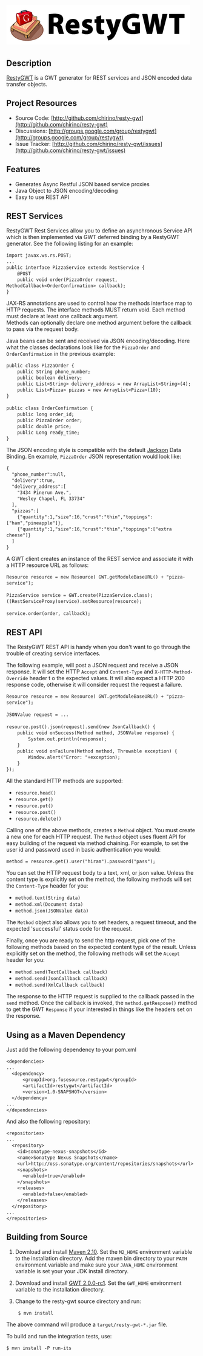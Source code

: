 ![RestyGWT][5]
==============

Description
-----------

[RestyGWT][1] is a GWT generator for REST services and JSON encoded data transfer objects.

Project Resources
-----------------

* Source Code: [http://github.com/chirino/resty-gwt](http://github.com/chirino/resty-gwt)
* Discussions: [http://groups.google.com/group/restygwt](http://groups.google.com/group/restygwt)
* Issue Tracker: [http://github.com/chirino/resty-gwt/issues](http://github.com/chirino/resty-gwt/issues)

Features
--------

* Generates Async Restful JSON based service proxies
* Java Object to JSON encoding/decoding
* Easy to use REST API


REST Services
-------------

RestyGWT Rest Services allow you to define an asynchronous Service API which is then implemented via
GWT deferred binding by a RestyGWT generator.  See the following listing for an example:

    import javax.ws.rs.POST;
    ...
    public interface PizzaService extends RestService {
        @POST
        public void order(PizzaOrder request, MethodCallback<OrderConfirmation> callback);
    }

JAX-RS annotations are used to control how the methods interface map to HTTP requests.  The 
interface methods MUST return void.  Each method must declare at least one callback argument.  
Methods can optionally declare one method argument before the callback to pass via the request
body.

Java beans can be sent and received via JSON encoding/decoding.  Here what the classes declarations
look like for the `PizzaOrder` and `OrderConfirmation` in the previous example:

    public class PizzaOrder {
        public String phone_number;
        public boolean delivery;
        public List<String> delivery_address = new ArrayList<String>(4);
        public List<Pizza> pizzas = new ArrayList<Pizza>(10);
    }
    
    public class OrderConfirmation {
        public long order_id;
        public PizzaOrder order;
        public double price;
        public Long ready_time;
    }

The JSON encoding style is compatible with the default [Jackson][2] Data Binding.  En example,
`PizzaOrder` JSON representation would look like:

    {
      "phone_number":null,
      "delivery":true,
      "delivery_address":[
        "3434 Pinerun Ave.",
        "Wesley Chapel, FL 33734"
      ],
      "pizzas":[
        {"quantity":1,"size":16,"crust":"thin","toppings":["ham","pineapple"]},
        {"quantity":1,"size":16,"crust":"thin","toppings":["extra cheese"]}
      ]
    }

A GWT client creates an instance of the REST service and associate it with a HTTP
resource URL as follows:

    Resource resource = new Resource( GWT.getModuleBaseURL() + "pizza-service");

    PizzaService service = GWT.create(PizzaService.class);
    ((RestServiceProxy)service).setResource(resource);

    service.order(order, callback);
    

REST API
--------

The RestyGWT REST API is handy when you don't want to go through the trouble of creating 
service interfaces.

The following example, will post  a JSON request and receive a JSON response. 
It will set the HTTP `Accept` and `Content-Type` and `X-HTTP-Method-Override` header t
o the expected values.  It will also expect a HTTP 200 response code, otherwise it will 
consider request the request a failure.

    Resource resource = new Resource( GWT.getModuleBaseURL() + "pizza-service");

    JSONValue request = ...

    resource.post().json(request).send(new JsonCallback() {
        public void onSuccess(Method method, JSONValue response) {
            System.out.println(response);
        }
        public void onFailure(Method method, Throwable exception) {
            Window.alert("Error: "+exception);
        }
    });

All the standard HTTP methods are supported: 

* `resource.head()`
* `resource.get()`
* `resource.put()`
* `resource.post()`
* `resource.delete()`

Calling one of the above methods, creates a `Method` object.  You must create a new one 
for each HTTP request.  The `Method` object uses fluent API for easy building
of the request via method chaining.  For example, to set the user id and password
used in basic authentication you would:

    method = resource.get().user("hiram").password("pass");

You can set the HTTP request body to a text, xml, or json value.  Unless the content type
is explicitly set on the method, the following methods will set the `Content-Type` header 
for you:

* `method.text(String data)`
* `method.xml(Document data)`
* `method.json(JSONValue data)`

The `Method` object also allows you to set headers, a request timeout, and the expected 
'successful' status code for the request.

Finally, once you are ready to send the http request, pick one of the following methods
based on the expected content type of the result.  Unless explicitly set on the method, 
the following methods will set the `Accept` header for you:

* `method.send(TextCallback callback)`
* `method.send(JsonCallback callback)`
* `method.send(XmlCallback callback)`

The response to the HTTP request is supplied to the callback passed in the `send` method.
Once the callback is invoked, the `method.getRespose()` method to get the GWT `Response`
if your interested in things like the headers set on the response.

Using as a Maven Dependency
---------------------------

Just add the following dependency to your pom.xml

    <dependencies>
    ...
      <dependency>
          <groupId>org.fusesource.restygwt</groupId>
          <artifactId>restygwt</artifactId>
          <version>1.0-SNAPSHOT</version>
      </dependency>
    ...
    </dependencies>
    
And also the following repository:
  
    <repositories>
    ...
      <repository>
        <id>sonatype-nexus-snapshots</id>
        <name>Sonatype Nexus Snapshots</name>
        <url>http://oss.sonatype.org/content/repositories/snapshots</url>
        <snapshots>
          <enabled>true</enabled>
        </snapshots>
        <releases>
          <enabled>false</enabled>
        </releases>
      </repository>
    ...
    </repositories>
    
Building from Source
--------------------
    
1. Download and install [Maven 2.10][3].  Set the `M2_HOME` environment variable to the installation directory.  Add the maven bin directory to your `PATH` environment variable and make sure your `JAVA_HOME` environment variable is set your your JDK install directory.
2. Download and install [GWT 2.0.0-rc1][4]. Set the `GWT_HOME` environment variable  to the installation directory.
3. Change to the resty-gwt source directory and run:

        $ mvn install
    
The above command will produce a `target/resty-gwt-*.jar` file.

To build and run the integration tests, use:    

    $ mvn install -P run-its

[1]: http://github.com/chirino/resty-gwt "resty-gwt"
[2]: http://wiki.fasterxml.com/JacksonHome "Jackson JSON Processor"
[3]: http://maven.apache.org/download.html#Maven_2.1.0 "Maven Download"
[4]: http://code.google.com/webtoolkit/download.html "GWT Download"
[5]: http://github.com/chirino/resty-gwt/raw/master/restygwt-website/src/images/restygwt-logo.png "resty-gwt logo"

